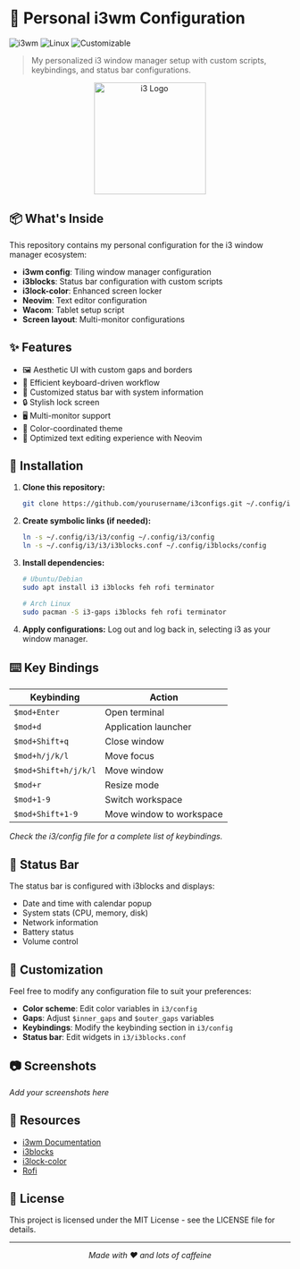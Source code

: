 # 🚀 Personal i3wm Configuration

![i3wm](https://img.shields.io/badge/WM-i3-blue)
![Linux](https://img.shields.io/badge/OS-Linux-orange)
![Customizable](https://img.shields.io/badge/Customizable-Yes-success)

> My personalized i3 window manager setup with custom scripts, keybindings, and status bar configurations.

<p align="center">
  <img src="https://i3wm.org/img/i3_logo.svg" alt="i3 Logo" width="200">
</p>

## 📦 What's Inside

This repository contains my personal configuration for the i3 window manager ecosystem:

- **i3wm config**: Tiling window manager configuration
- **i3blocks**: Status bar configuration with custom scripts
- **i3lock-color**: Enhanced screen locker
- **Neovim**: Text editor configuration
- **Wacom**: Tablet setup script
- **Screen layout**: Multi-monitor configurations

## ✨ Features

- 🖼️ Aesthetic UI with custom gaps and borders
- 🎯 Efficient keyboard-driven workflow
- 🔄 Customized status bar with system information
- 🔒 Stylish lock screen
- 🖥️ Multi-monitor support
- 🎨 Color-coordinated theme
- 📝 Optimized text editing experience with Neovim

## 🔧 Installation

1. **Clone this repository:**
   ```bash
   git clone https://github.com/yourusername/i3configs.git ~/.config/i3
   ```

2. **Create symbolic links (if needed):**
   ```bash
   ln -s ~/.config/i3/i3/config ~/.config/i3/config
   ln -s ~/.config/i3/i3/i3blocks.conf ~/.config/i3blocks/config
   ```

3. **Install dependencies:**
   ```bash
   # Ubuntu/Debian
   sudo apt install i3 i3blocks feh rofi terminator
   
   # Arch Linux
   sudo pacman -S i3-gaps i3blocks feh rofi terminator
   ```

4. **Apply configurations:**
   Log out and log back in, selecting i3 as your window manager.

## ⌨️ Key Bindings

| Keybinding | Action |
|------------|--------|
| `$mod+Enter` | Open terminal |
| `$mod+d` | Application launcher |
| `$mod+Shift+q` | Close window |
| `$mod+h/j/k/l` | Move focus |
| `$mod+Shift+h/j/k/l` | Move window |
| `$mod+r` | Resize mode |
| `$mod+1-9` | Switch workspace |
| `$mod+Shift+1-9` | Move window to workspace |

*Check the i3/config file for a complete list of keybindings.*

## 🔄 Status Bar

The status bar is configured with i3blocks and displays:
- Date and time with calendar popup
- System stats (CPU, memory, disk)
- Network information
- Battery status
- Volume control

## 🎨 Customization

Feel free to modify any configuration file to suit your preferences:

- **Color scheme**: Edit color variables in `i3/config`
- **Gaps**: Adjust `$inner_gaps` and `$outer_gaps` variables
- **Keybindings**: Modify the keybinding section in `i3/config`
- **Status bar**: Edit widgets in `i3/i3blocks.conf`

## 📷 Screenshots

*Add your screenshots here*

## 🔗 Resources

- [i3wm Documentation](https://i3wm.org/docs/)
- [i3blocks](https://github.com/vivien/i3blocks)
- [i3lock-color](https://github.com/Raymo111/i3lock-color)
- [Rofi](https://github.com/davatorium/rofi)

## 📝 License

This project is licensed under the MIT License - see the LICENSE file for details.

---

<p align="center">
  <i>Made with ❤️ and lots of caffeine</i>
</p>
